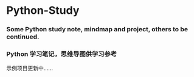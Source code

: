 # Python-Study
### Some Python study note, mindmap and project, others to be continued.
### Python 学习笔记，思维导图供学习参考
示例项目更新中......
